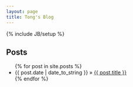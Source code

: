 ```yaml
---
layout: page
title: Tong's Blog
---
```

{% include JB/setup %}


## Posts

<ul class="posts">
  {% for post in site.posts %}
    <li><span>{{ post.date | date_to_string }}</span> &raquo; <a href="{{ BASE_PATH }}{{ post.url }}">{{ post.title }}</a></li>
  {% endfor %}
</ul>


<!-- ## Sessions

<ul class="posts">
  <li><span>23 Apr 2017</span> &raquo; <a href="sessions/pact_test/index.html" target="_blank">基于PACT的微服务契约测试</a></li>
</ul> -->
